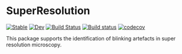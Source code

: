 # SuperResolution

[![Stable](https://img.shields.io/badge/docs-stable-blue.svg)](https://pgsch.github.io/SuperResolution/)
[![Dev](https://img.shields.io/badge/docs-dev-blue.svg)](https://pgsch.github.io/SuperResolution/)
[![Build Status](https://travis-ci.com/PGSch/SuperResolution.svg?branch=master)](https://travis-ci.com/PGSch/SuperResolution.jl)
[![Build status](https://ci.appveyor.com/api/projects/status/lsftvomwnugjr87a?svg=true)](https://ci.appveyor.com/project/PGSch/superresolution)
[![codecov](https://codecov.io/gh/PGSch/SuperResolution/branch/main/graph/badge.svg?token=zdFsH1KZKH)](https://codecov.io/gh/PGSch/SuperResolution)

This package supports the identification of blinking artefacts in super resolution microscopy.
